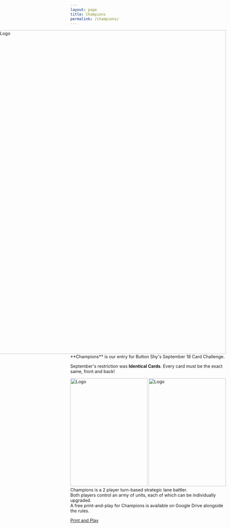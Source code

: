 ```yaml
---
layout: page
title: Champions
permalink: /champions/
---
```

<div class="gallery" style="float: right">  
  <img src="https://thehexagongames.com/uploaded-files/card-games/champions/title.png" alt="Logo" width="750" height="1050">  
</div>
**Champions** is our entry for Button Shy's September 18 Card Challenge.  

September's restriction was **Identical Cards**. Every card must be the exact same, front and back!  

<div class="gallery" style="float: left">
  <img src="https://thehexagongames.com/uploaded-files/card-games/champions/Card-Blue.png" alt="Logo" width="250" height="350">
  <img src="https://thehexagongames.com/uploaded-files/card-games/champions/Card-Red.png" alt="Logo" width="250" height="350">  
</div>  

Champions is a 2 player turn-based strategic lane battler.  
Both players control an army of units, each of which can be individually upgraded.  
A free print-and-play for Champions is available on Google Drive alongside the rules.  

[Print and Play](https://drive.google.com/open?id=1ZQhPCqGU6D5PuYDKGsNv3zU5PZyNJLw0)  
